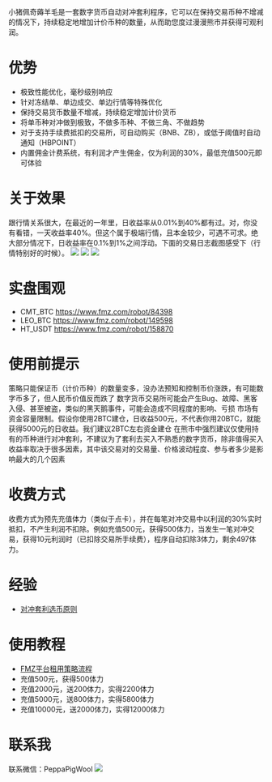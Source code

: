 小猪佩奇薅羊毛是一套数字货币自动对冲套利程序，它可以在保持交易币种不增减的情况下，持续稳定地增加计价币种的数量，从而助您度过漫漫熊市并获得可观利润。

# 优势
* 极致性能优化，毫秒级别响应
* 针对冻结单、单边成交、单边行情等特殊优化
* 保持交易货币数量不增减，持续稳定增加计价货币
* 将单币种对冲做到极致，不做多币种、不做三角、不做趋势
* 对于支持手续费抵扣的交易所，可自动购买（BNB、ZB），或低于阈值时自动通知（HBPOINT）
* 内置佣金计费系统，有利润才产生佣金，仅为利润的30%，最低充值500元即可体验
# 关于效果
跟行情关系很大，在最近的一年里，日收益率从0.01%到40%都有过。对，你没有看错，一天收益率40%。但这个属于极端行情，且本金较少，可遇不可求。绝大部分情况下，日收益率在0.1%到1%之间浮动。下面的交易日志截图感受下（行情特别好的时候）。
![](https://www.fmz.com/upload/asset//627d814c266c9d742fd91f80a5f46ea3b1a3bde4.jpeg)
![](https://www.fmz.com/upload/asset//e95f74cd0a2596f07b2731648c4029ad7cd4605f.jpeg)
![](https://www.fmz.com/upload/asset//d08890d0c0579ca221f70f922e409ce46a07985f.jpeg)

# 实盘围观
* CMT_BTC https://www.fmz.com/robot/84398
* LEO_BTC https://www.fmz.com/robot/149598
* HT_USDT https://www.fmz.com/robot/158870
# 使用前提示
策略只能保证币（计价币种）的数量变多，没办法预知和控制币价涨跌，有可能数字币多了，但人民币价值反而跌了
数字货币交易所可能会产生Bug、故障、黑客入侵、甚至被盗，类似的黑天鹅事件，可能会造成不同程度的影响、亏损
市场有资金容量限制。假设你使用2BTC建仓，日收益500元，不代表你用20BTC，就能获得5000元的日收益。我们建议2BTC左右资金建仓
在熊市中强烈建议仅使用持有的币种进行对冲套利，不建议为了套利去买入不熟悉的数字货币，除非值得买入
收益率取决于很多因素，其中该交易对的交易量、价格波动程度、参与者多少是影响最大的几个因素
# 收费方式
收费方式为预先充值体力（类似于点卡），并在每笔对冲交易中以利润的30%实时抵扣，不产生利润不扣除。例如充值500元，获得500体力，当发生一笔对冲交易，获得10元利润时（已扣除交易所手续费），程序自动扣除3体力，剩余497体力。
# 经验
* [对冲套利选币原则](https://github.com/liuan2013/PeppaPigWool/wiki/%E5%AF%B9%E5%86%B2%E5%A5%97%E5%88%A9%E9%80%89%E5%B8%81%E5%8E%9F%E5%88%99)
# 使用教程
* [FMZ平台租用策略流程](https://github.com/liuan2013/PeppaPigWool/wiki/FMZ%E5%B9%B3%E5%8F%B0%E7%A7%9F%E7%94%A8%E7%AD%96%E7%95%A5%E6%B5%81%E7%A8%8B)
* 充值500元，获得500体力
* 充值2000元，送200体力，实得2200体力
* 充值5000元，送800体力，实得5800体力
* 充值10000元，送2000体力，实得12000体力
# 联系我
联系微信：PeppaPigWool
![](https://www.fmz.com/upload/asset//2c988a3c2ec79f151fc2924d9c35c92df6748bd2.png)
